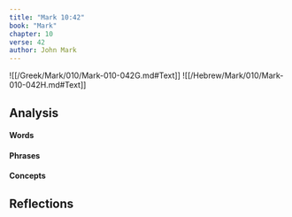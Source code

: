 ```yaml
---
title: "Mark 10:42"
book: "Mark"
chapter: 10
verse: 42
author: John Mark
---
```

![[/Greek/Mark/010/Mark-010-042G.md#Text]]
![[/Hebrew/Mark/010/Mark-010-042H.md#Text]]

## Analysis

#### Words

#### Phrases

#### Concepts

## Reflections
